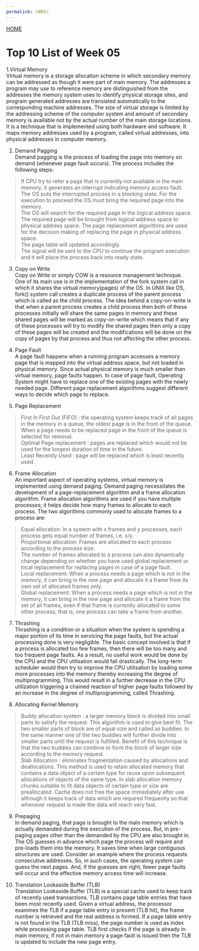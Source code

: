 ```yaml
---
permalink: /W05/
---
```

[HOME](../)
<br>
# Top 10 List of Week 05

1.Virtual Memory<br>
Virtual memory is a storage allocation scheme in which secondary memory can be addressed as though it were part of main memory. The addresses a program may use to reference memory are distinguished from the addresses the memory system uses to identify physical storage sites, and program generated addresses are translated automatically to the corresponding machine addresses. The size of virtual storage is limited by the addressing scheme of the computer system and amount of secondary memory is available not by the actual number of the main storage locations. It is a technique that is implemented using both hardware and software. It maps memory addresses used by a program, called virtual addresses, into physical addresses in computer memory.<br>

2. Demand Pagging<br>
Demand pagging is the process of loading the page into memory on demand (whenever page fault occurs). The process includes the following steps: <br>
> If CPU try to refer a page that is currently not available in the main memory, it generates an interrupt indicating memory access fault.<br>
> The OS puts the interrupted process in a blocking state. For the execution to proceed the OS must bring the required page into the memory.<br>
> The OS will search for the required page in the logical address space.<br>
> The required page will be brought from logical address space to physical address space. The page replacement algorithms are used for the decision making of replacing the page in physical address space.<br>
> The page table will updated accordingly.<br>
> The signal will be sent to the CPU to continue the program execution and it will place the process back into ready state.<br>

3. Copy on Write<br>
Copy on Write or simply COW is a resource management technique. One of its main use is in the implementation of the fork system call in which it shares the virtual memory(pages) of the OS. In UNIX like OS, fork() system call creates a duplicate process of the parent process which is called as the child process. The idea behind a copy-on-write is that when a parent process creates a child process then both of these processes initially will share the same pages in memory and these shared pages will be marked as copy-on-write which means that if any of these processes will try to modify the shared pages then only a copy of these pages will be created and the modifications will be done on the copy of pages by that process and thus not affecting the other process.<br>

4. Page Fault<br>
A page fault happens when a running program accesses a memory page that is mapped into the virtual address space, but not loaded in physical memory. Since actual physical memory is much smaller than virtual memory, page faults happen. In case of page fault, Operating System might have to replace one of the existing pages with the newly needed page. Different page replacement algorithms suggest different ways to decide which page to replace.<br>

5. Page Replacement<br>
> First In First Out (FIFO) : the operating system keeps track of all pages in the memory in a queue, the oldest page is in the front of the queue. When a page needs to be replaced page in the front of the queue is selected for removal.<br>
> Optimal Page replacement : pages are replaced which would not be used for the longest duration of time in the future.<br>
> Least Recently Used : page will be replaced which is least recently used.<br>

6. Frame Allocation<br>
An important aspect of operating systems, virtual memory is implemented using demand paging. Demand paging necessitates the development of a page-replacement algorithm and a frame allocation algorithm. Frame allocation algorithms are used if you have multiple processes; it helps decide how many frames to allocate to each process. The two algorithms commonly used to allocate frames to a process are:<br>
> Equal allocation: In a system with x frames and y processes, each process gets equal number of frames, i.e. x/y.<br>
> Proportional allocation: Frames are allocated to each process according to the process size.<br>
The number of frames allocated to a process can also dynamically change depending on whether you have used global replacement or local replacement for replacing pages in case of a page fault.<br>
> Local replacement: When a process needs a page which is not in the memory, it can bring in the new page and allocate it a frame from its own set of allocated frames only.<br>
> Global replacement: When a process needs a page which is not in the memory, it can bring in the new page and allocate it a frame from the set of all frames, even if that frame is currently allocated to some other process; that is, one process can take a frame from another.<br>

7. Thrashing<br>
Thrashing is a condition or a situation when the system is spending a major portion of its time in servicing the page faults, but the actual processing done is very negligible. The basic concept involved is that if a process is allocated too few frames, then there will be too many and too frequent page faults. As a result, no useful work would be done by the CPU and the CPU utilisation would fall drastically. The long-term scheduler would then try to improve the CPU utilisation by loading some more processes into the memory thereby increasing the degree of multiprogramming. This would result in a further decrease in the CPU utilization triggering a chained reaction of higher page faults followed by an increase in the degree of multiprogramming, called Thrashing.<br>

8. Allocating Kernel Memory<br>
> Buddy allocation system : a larger memory block is divided into small parts to satisfy the request. This algorithm is used to give best fit. The two smaller parts of block are of equal size and called as buddies. In the same manner one of the two buddies will further divide into smaller parts until the request is fulfilled. Benefit of this technique is that the two buddies can combine to form the block of larger size according to the memory request.<br>
> Slab Allocation : eliminates fragmentation caused by allocations and deallocations. This method is used to retain allocated memory that contains a data object of a certain type for reuse upon subsequent allocations of objects of the same type. In slab allocation memory chunks suitable to fit data objects of certain type or size are preallocated. Cache does not free the space immediately after use although it keeps track of data which are required frequently so that whenever request is made the data will reach very fast.<br>

9. Prepaging<br>
In demand paging, that page is brought to the main memory which is actually demanded during the execution of the process. But, in pre-paging pages other than the demanded by the CPU are also brought in. The OS guesses in advance which page the process will require and pre-loads them into the memory. It saves time when large contiguous structures are used. Consider an example where the process requests consecutive addresses. So, in such cases, the operating system can guess the next pages. And, if the guesses are right, fewer page faults will occur and the effective memory access time will increase.<br>

10. Translation Lookaside Buffer (TLB)<br>
Translation Lookaside Buffer (TLB) is a special cache used to keep track of recently used transactions. TLB contains page table entries that have been most recently used. Given a virtual address, the processor examines the TLB if a page table entry is present (TLB hit), the frame number is retrieved and the real address is formed. If a page table entry is not found in the TLB (TLB miss), the page number is used as index while processing page table. TLB first checks if the page is already in main memory, if not in main memory a page fault is issued then the TLB is updated to include the new page entry.<br>
